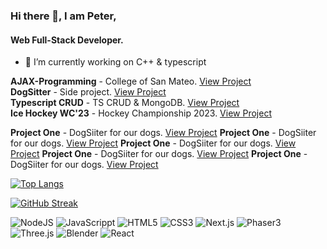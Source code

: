 ### Hi there 👋, I am Peter,
#### Web Full-Stack Developer.


- 🌱 I’m currently working on C++ & typescript

**AJAX-Programming** - College of San Mateo. [View Project](https://sivo91.github.io/AJAX-Programming/js/CIS114Assignments.html)  
**DogSitter** - Side project. [View Project](https://dog-care-iota.vercel.app/)  
**Typescript CRUD** - TS CRUD & MongoDB. [View Project](https://full-world-cup-23.vercel.app/)  
**Ice Hockey WC'23** - Hockey Championship 2023. [View Project](https://full-world-cup-23.vercel.app/)  

**Project One** - DogSiiter for our dogs. [View Project](https://dog-care-iota.vercel.app/)
**Project One** - DogSiiter for our dogs. [View Project](https://dog-care-iota.vercel.app/)
**Project One** - DogSiiter for our dogs. [View Project](https://dog-care-iota.vercel.app/)
**Project One** - DogSiiter for our dogs. [View Project](https://dog-care-iota.vercel.app/)
**Project One** - DogSiiter for our dogs. [View Project](https://dog-care-iota.vercel.app/)


[![Top Langs](https://github-readme-stats.vercel.app/api/top-langs/?username=sivo91&layout=compact)](https://github.com/anuraghazra/github-readme-stats)

[![GitHub Streak](https://github-readme-streak-stats.herokuapp.com/?user=sivo91)](https://git.io/streak-stats)


<img alt="NodeJS" src="https://img.shields.io/badge/node.js-%23485D.svg? style=for-the-badge&logo=node.js&logoColor=white"/>

<img alt="JavaScrippt" src="https://img.shields.io/badge/javascript-%23323330.svg? style=for-the-badge&logo=javascript&logoColor=%23F7DF1E"/>

<img alt="HTML5" src="https://img.shields.io/badge/html5-%23F7DF1E.svg? style=for-the-badge&logo=html5&logoColor=%white"/>

<img alt="CSS3" src="https://img.shields.io/badge/css3-%231572B6.svg? style=for-the-badge&logo=css3&logoColor=%white"/>

<img alt="Next.js" src="https://img.shields.io/badge/Next.js-%23323330.svg? style=for-the-badge&logo=Next.js&logoColor=%23F7DF1E"/>

<img alt="Phaser3" src="https://img.shields.io/badge/Phaser3-%23323330.svg? style=for-the-badge&logo=Phaser3&logoColor=%23F7DF1E"/>

<img alt="Three.js" src="https://img.shields.io/badge/Three.js-%23323330.svg? style=for-the-badge&logo=Three.js&logoColor=%23F7DF1E"/>

<img alt="Blender" src="https://img.shields.io/badge/Blender-%23323330.svg? style=for-the-badge&logo=Blender&logoColor=%23F7DF1E"/>

<img alt="React" src="https://img.shields.io/badge/React-%23323330.svg? style=for-the-badge&logo=React&logoColor=%0ACBFF"/>






